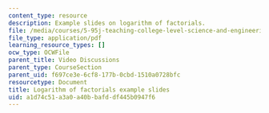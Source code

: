 ```yaml
---
content_type: resource
description: Example slides on logarithm of factorials.
file: /media/courses/5-95j-teaching-college-level-science-and-engineering-spring-2009/a1d74c51a3a0a40bbafddf445b0947f6_MIT5_95js09_slide08.pdf
file_type: application/pdf
learning_resource_types: []
ocw_type: OCWFile
parent_title: Video Discussions
parent_type: CourseSection
parent_uid: f697ce3e-6cf8-177b-0cbd-1510a0728bfc
resourcetype: Document
title: Logarithm of factorials example slides
uid: a1d74c51-a3a0-a40b-bafd-df445b0947f6
---
```

